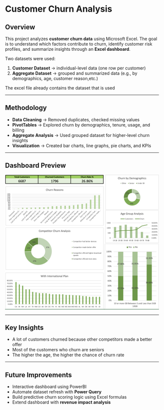 # Customer Churn Analysis

## Overview  
This project analyzes **customer churn data** using Microsoft Excel. The goal is to understand which factors contribute to churn, identify customer risk profiles, and summarize insights through an **Excel dashboard**.  

Two datasets were used:  
1. **Customer Dataset** → individual-level data (one row per customer)  
2. **Aggregate Dataset** → grouped and summarized data (e.g., by demographics, age, customer reason,etc.)

The excel file already contains the dataset that is used

---

## Methodology  
- **Data Cleaning** → Removed duplicates, checked missing values  
- **PivotTables** → Explored churn by demographics, tenure, usage, and billing  
- **Aggregate Analysis** → Used grouped dataset for higher-level churn insights  
- **Visualization** → Created bar charts, line graphs, pie charts, and KPIs  
---

## Dashboard Preview  
![Dashboard Overview](dashboard.png)  

---

## Key Insights  
- A lot of customers churned because other competitors made a better offer
- Most of the customers who churn are seniors
- The higher the age, the higher the chance of churn rate

---

## Future Improvements  
- Interactive dashboard using PowerBI
- Automate dataset refresh with **Power Query**  
- Build predictive churn scoring logic using Excel formulas  
- Extend dashboard with **revenue impact analysis**  
